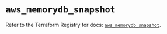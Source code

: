 # `aws_memorydb_snapshot`

Refer to the Terraform Registry for docs: [`aws_memorydb_snapshot`](https://registry.terraform.io/providers/hashicorp/aws/4.54.0/docs/resources/memorydb_snapshot).
